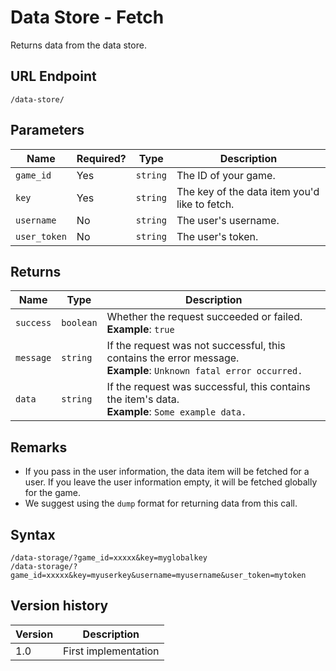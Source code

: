 # Data Store - Fetch

Returns data from the data store.

## URL Endpoint

```
/data-store/
```

## Parameters

Name | Required? | Type | Description
--- | --- | --- | ---
`game_id` | Yes | `string` | The ID of your game.
`key` | Yes | `string` | The key of the data item you'd like to fetch.
`username` | No | `string` | The user's username.
`user_token` | No | `string` | The user's token.

## Returns

Name | Type | Description
--- | --- | ---
`success` | `boolean` | Whether the request succeeded or failed. <br> **Example**: `true`
`message` | `string` | If the request was not successful, this contains the error message. <br> **Example**: `Unknown fatal error occurred.`
`data` | `string` | If the request was successful, this contains the item's data. <br> **Example**: `Some example data.`

## Remarks

- If you pass in the user information, the data item will be fetched for a user. If you leave the user information empty, it will be fetched globally for the game.
- We suggest using the `dump` format for returning data from this call.

## Syntax

```
/data-storage/?game_id=xxxxx&key=myglobalkey
/data-storage/?game_id=xxxxx&key=myuserkey&username=myusername&user_token=mytoken
```

## Version history

Version		 | Description
---			 | ---
1.0			 | First implementation